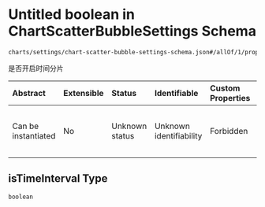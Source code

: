 # Untitled boolean in ChartScatterBubbleSettings Schema

```txt
charts/settings/chart-scatter-bubble-settings-schema.json#/allOf/1/properties/isTimeInterval
```

是否开启时间分片

| Abstract            | Extensible | Status         | Identifiable            | Custom Properties | Additional Properties | Access Restrictions | Defined In                                                                                                                             |
| :------------------ | :--------- | :------------- | :---------------------- | :---------------- | :-------------------- | :------------------ | :------------------------------------------------------------------------------------------------------------------------------------- |
| Can be instantiated | No         | Unknown status | Unknown identifiability | Forbidden         | Allowed               | none                | [chart-scatter-bubble-settings-schema.json\*](../out/charts/settings/chart-scatter-bubble-settings-schema.json "open original schema") |

## isTimeInterval Type

`boolean`
